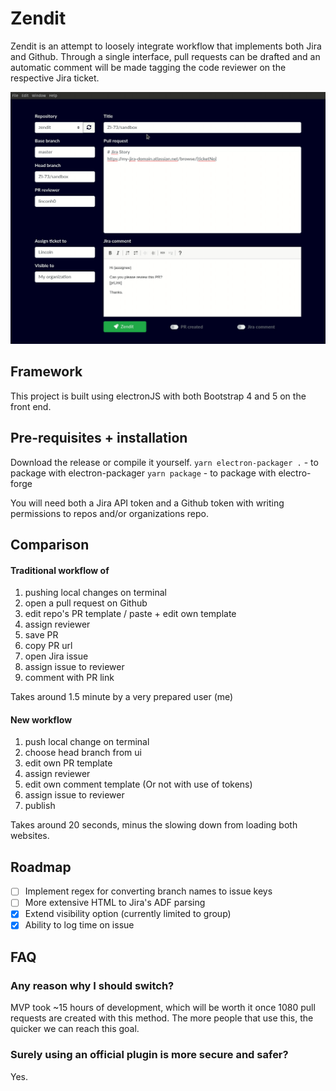 # Zendit
Zendit is an attempt to loosely integrate workflow that implements both Jira and Github. Through a single interface, pull requests can be drafted and an automatic comment will be made tagging the code reviewer on the respective Jira ticket.

![demo](./demo.gif)

## Framework
This project is built using electronJS with both Bootstrap 4 and 5 on the front end. 

## Pre-requisites + installation
Download the release or compile it yourself.
`yarn electron-packager .` - to package with electron-packager
`yarn package` - to package with electro-forge

You will need both a Jira API token and a Github token with writing permissions to repos and/or organizations repo.

## Comparison 

#### Traditional workflow of 
1. pushing local changes on terminal
2. open a pull request on Github
3. edit repo's PR template / paste + edit own template
4. assign reviewer
5. save PR
6. copy PR url
7. open Jira issue
8. assign issue to reviewer
9. comment with PR link

Takes around 1.5 minute by a very prepared user (me)

#### New workflow
1. push local change on terminal
2. choose head branch from ui
3. edit own PR template
4. assign reviewer
5. edit own comment template (Or not with use of tokens)
6. assign issue to reviewer
7. publish

Takes around 20 seconds, minus the slowing down from loading both websites.

## Roadmap
- [ ] Implement regex for converting branch names to issue keys
- [ ] More extensive HTML to Jira's ADF parsing
- [x] Extend visibility option (currently limited to group)
- [x] Ability to log time on issue

## FAQ
### Any reason why I should switch?

MVP took ~15 hours of development, which will be worth it once 1080 pull requests are created with this method. The more people that use this, the quicker we can reach this goal.


### Surely using an official plugin is more secure and safer?

Yes.

